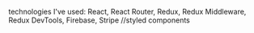 technologies I've used:
React, React Router, Redux, Redux Middleware, Redux DevTools, Firebase, Stripe
//styled components
